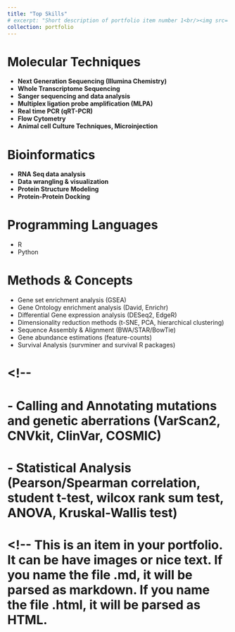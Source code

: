 ```yaml
---
title: "Top Skills"
# excerpt: "Short description of portfolio item number 1<br/><img src='/images/500x300.png'>"
collection: portfolio
---
```


# Molecular Techniques
- **Next Generation Sequencing (Illumina Chemistry)**
- **Whole Transcriptome Sequencing**
- **Sanger sequencing and data analysis**
- **Multiplex ligation probe amplification (MLPA)**
- **Real time PCR (qRT-PCR)**
- **Flow Cytometry**
- **Animal cell Culture Techniques, Microinjection**

# Bioinformatics
- **RNA Seq data analysis**
- **Data wrangling & visualization**
- **Protein Structure Modeling**
- **Protein-Protein Docking**

# Programming Languages
- R
- Python

# Methods & Concepts
- Gene set enrichment analysis (GSEA)
- Gene Ontology enrichment analysis (David, Enrichr)
- Differential Gene expression analysis (DESeq2, EdgeR)
- Dimensionality reduction methods (t-SNE, PCA, hierarchical clustering)
- Sequence Assembly & Alignment (BWA/STAR/BowTie)
- Gene abundance estimations (feature-counts)
- Survival Analysis (survminer and survival R packages)

  
# <!--
# - Calling and Annotating mutations and genetic aberrations (VarScan2, CNVkit, ClinVar, COSMIC)
# - Statistical Analysis (Pearson/Spearman correlation, student t-test, wilcox rank sum test, ANOVA, Kruskal-Wallis test)

# <!-- This is an item in your portfolio. It can be have images or nice text. If you name the file .md, it will be parsed as markdown. If you name the file .html, it will be parsed as HTML. 
